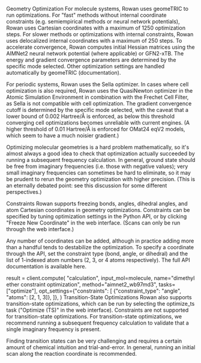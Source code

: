 Geometry Optimization
For molecule systems, Rowan uses geomeTRIC to run optimizations. For "fast" methods without internal coordinate constraints (e.g. semiempirical methods or neural network potentials), Rowan uses Cartesian coordinates with a maximum of 1250 optimization steps. For slower methods or optimizations with internal constraints, Rowan uses delocalized internal coordinates with a maximum of 250 steps. To accelerate convergence, Rowan computes initial Hessian matrices using the AIMNet2 neural network potential (where applicable) or GFN2-xTB. The energy and gradient convergence parameters are determined by the specific mode selected. Other optimization settings are handled automatically by geomeTRIC (documentation).

For periodic systems, Rowan uses the Sella optimizer. In cases where cell optimization is also required, Rowan uses the QuasiNewton optimizer in the Atomic Simulation Environment in combination with the Frechet Cell Filter, as Sella is not compatible with cell optimization. The gradient convergence cutoff is determined by the specific mode selected, with the caveat that a lower bound of 0.002 Hartree/Å is enforced, as below this threshold converging cell optimizations becomes unreliable with current engines. (A higher threshold of 0.01 Hartree/Å is enforced for OMat24 eqV2 models, which seem to have a much noisier gradient.)

Optimizing molecular geometries is a hard problem mathematically, so it's almost always a good idea to check that optimization actually succeeded by running a subsequent frequency calculation. In general, ground state should be free from imaginary frequencies (i.e. those with negative values); very small imaginary frequencies can sometimes be hard to eliminate, so it may be prudent to rerun the geometry optimization with higher precision. (This is an eternally debated point: see this discussion for some different perspectives.)

Constraints
Rowan supports freezing bonds, angles, dihedral angles, and atom Cartesian coordinates in geometry optimizations. Constraints can be specified by tuning optimization settings in the Python API, or by clicking "Freeze New Coordinate" in the web interface. (Scans can only be run through the web interface.)

Any number of coordinates can be added, although in practice adding more than a handful tends to destabilize the optimization. To specify a coordinate through the API, set the constraint type (bond, angle, or dihedral) and the list of 1-indexed atom numbers (2, 3, or 4 atoms respectively). The full API documentation is available here.

result = client.compute(
    "calculation",
    input_mol=molecule,
    name="dimethyl ether constraint optimization",
    method="aimnet2_wb97md3",
    tasks=["optimize"],
    opt_settings={"constraints": [
        {"constraint_type": "angle", "atoms": [2, 1, 3]},
    ]},
)
Transition-State Optimizations
Rowan also supports transition-state optimizations, which can be run by selecting the optimize_ts task ("Optimize (TS)" in the web interface). Constraints are not supported for transition-state optimizations. For transition-state optimizations, we recommend running a subsequent frequency calculation to validate that a single imaginary frequency is present.

Finding transition states can be very challenging and requires a certain amount of chemical intuition and trial-and-error. In general, running an initial scan along the reaction coordinate is recommended.